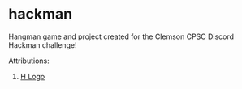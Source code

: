# hackman 
Hangman game and project created for the Clemson CPSC Discord Hackman challenge!

Attributions:
1. [H Logo](https://www.flaticon.com/premium-icon/letter-h_3097026?term=h&page=1&position=7&page=1&position=7&related_id=3097026&origin=search)
